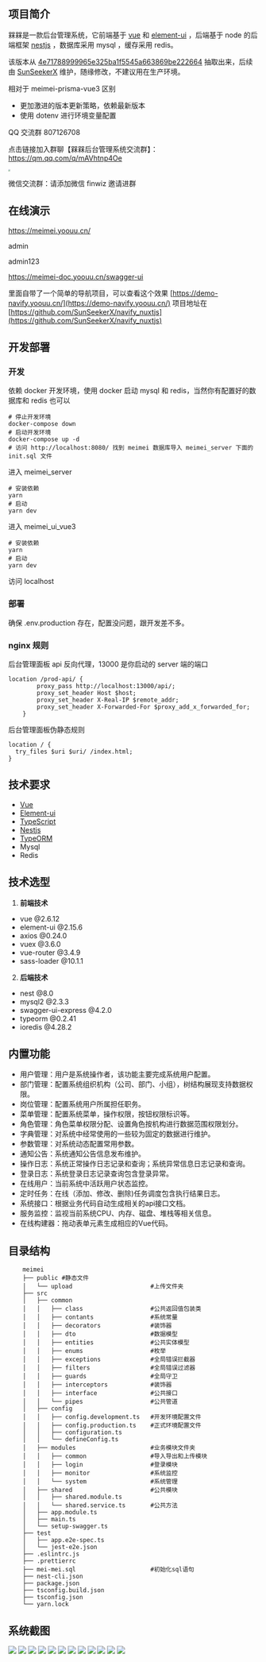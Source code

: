 ## 项目简介
槑槑是一款后台管理系统，它前端基于 [vue](https://cn.vuejs.org/) 和 [element-ui](https://element.eleme.cn/#/zh-CN) ，后端基于 node 的后端框架 [nestjs](https://docs.nestjs.cn/8/) ，数据库采用 mysql ，缓存采用 redis。

该版本从 [4e71788999965e325ba1f5545a663869be222664](https://github.com/87789771/meimei-nestjs-admin/commit/4e71788999965e325ba1f5545a663869be222664) 抽取出来，后续由 [SunSeekerX](https://github.com/SunSeekerX) 维护，随缘修改，不建议用在生产环境。

相对于 meimei-prisma-vue3 区别

- 更加激进的版本更新策略，依赖最新版本
- 使用 dotenv 进行环境变量配置

QQ 交流群 807126708

点击链接加入群聊【槑槑后台管理系统交流群】：https://qm.qq.com/q/mAVhtnp4Oe

<img src="./qrcode_1731082953335.jpg" style="zoom:25%;" />

微信交流群：请添加微信 finwiz 邀请进群

## 在线演示

https://meimei.yoouu.cn/

admin

admin123

https://meimei-doc.yoouu.cn/swagger-ui



里面自带了一个简单的导航项目，可以查看这个效果 [https://demo-navify.yoouu.cn/](https://demo-navify.yoouu.cn/) 项目地址在 [https://github.com/SunSeekerX/navify_nuxtjs](https://github.com/SunSeekerX/navify_nuxtjs)

## 开发部署

### 开发

依赖 docker 开发环境，使用 docker 启动 mysql 和 redis，当然你有配置好的数据库和 redis 也可以

```shell
# 停止开发环境
docker-compose down
# 启动开发环境
docker-compose up -d
# 访问 http://localhost:8080/ 找到 meimei 数据库导入 meimei_server 下面的 init.sql 文件
```

进入 meimei_server

```shell
# 安装依赖
yarn
# 启动 
yarn dev
```

进入 meimei_ui_vue3

```shell
# 安装依赖
yarn
# 启动 
yarn dev
```

访问 localhost

### 部署

确保 .env.production 存在，配置没问题，跟开发差不多。

### nginx 规则

后台管理面板 api 反向代理，13000 是你启动的 server 端的端口

```nginx
location /prod-api/ {
        proxy_pass http://localhost:13000/api/;
        proxy_set_header Host $host;
        proxy_set_header X-Real-IP $remote_addr;
        proxy_set_header X-Forwarded-For $proxy_add_x_forwarded_for;
    }
```

后台管理面板伪静态规则

```nginx
location / {
  try_files $uri $uri/ /index.html;
}
```


## 技术要求
  - [Vue](https://cn.vuejs.org/)
  - [Element-ui](https://element.eleme.cn/#/zh-CN)
  - [TypeScript](https://www.tslang.cn/index.html)
  - [Nestjs](https://docs.nestjs.cn/8/)
  - [TypeORM](https://typeorm.biunav.com/)
  - Mysql
  - Redis

## 技术选型
  1. **前端技术**
   - vue @2.6.12
   - element-ui @2.15.6
   - axios @0.24.0
   - vuex @3.6.0
   - vue-router @3.4.9
   - sass-loader @10.1.1

  2. **后端技术**
   - nest @8.0
   - mysql2 @2.3.3
   - swagger-ui-express @4.2.0
   - typeorm @0.2.41
   - ioredis @4.28.2

## 内置功能
- 用户管理：用户是系统操作者，该功能主要完成系统用户配置。
- 部门管理：配置系统组织机构（公司、部门、小组），树结构展现支持数据权限。
- 岗位管理：配置系统用户所属担任职务。
- 菜单管理：配置系统菜单，操作权限，按钮权限标识等。
- 角色管理：角色菜单权限分配、设置角色按机构进行数据范围权限划分。
- 字典管理：对系统中经常使用的一些较为固定的数据进行维护。
- 参数管理：对系统动态配置常用参数。
- 通知公告：系统通知公告信息发布维护。
- 操作日志：系统正常操作日志记录和查询；系统异常信息日志记录和查询。
- 登录日志：系统登录日志记录查询包含登录异常。
- 在线用户：当前系统中活跃用户状态监控。
- 定时任务：在线（添加、修改、删除)任务调度包含执行结果日志。
- 系统接口：根据业务代码自动生成相关的api接口文档。
- 服务监控：监视当前系统CPU、内存、磁盘、堆栈等相关信息。
- 在线构建器：拖动表单元素生成相应的Vue代码。


## 目录结构

```
    meimei
    ├── public #静态文件
    │   └── upload                      #上传文件夹
    ├── src
    │   ├── common                      
    │   │   ├── class                   #公共返回值包装类
    │   │   ├── contants                #系统常量
    │   │   ├── decorators              #装饰器
    │   │   ├── dto                     #数据模型
    │   │   ├── entities                #公共实体模型
    │   │   ├── enums                   #枚举
    │   │   ├── exceptions              #全局错误拦截器
    │   │   ├── filters                 #全局错误过滤器
    │   │   ├── guards                  #全局守卫
    │   │   ├── interceptors            #装饰器
    │   │   ├── interface               #公共接口
    │   │   └── pipes                   #公共管道
    │   ├── config
    │   │   ├── config.development.ts   #开发环境配置文件
    │   │   ├── config.production.ts    #正式环境配置文件
    │   │   ├── configuration.ts      
    │   │   └── defineConfig.ts
    │   ├── modules                     #业务模块文件夹
    │   │   ├── common                  #导入导出和上传模块
    │   │   ├── login                   #登录模块
    │   │   ├── monitor                 #系统监控
    │   │   └── system                  #系统管理
    │   ├── shared                      #公共模块
    │   │   ├── shared.module.ts
    │   │   └── shared.service.ts       #公共方法
    │   ├── app.module.ts
    │   ├── main.ts
    │   └── setup-swagger.ts
    ├── test
    │   ├── app.e2e-spec.ts
    │   └── jest-e2e.json
    ├── .eslintrc.js
    ├── .prettierrc
    ├── mei-mei.sql                     #初始化sql语句
    ├── nest-cli.json
    ├── package.json
    ├── tsconfig.build.json
    ├── tsconfig.json
    └── yarn.lock
```

## 系统截图
 ![](http://203.25.211.232:888/meimei-prod/github/1.jpg)
 ![](http://203.25.211.232:888/meimei-prod/github/2.jpg)
 ![](http://203.25.211.232:888/meimei-prod/github/3.jpg)
 ![](http://203.25.211.232:888/meimei-prod/github/4.jpg)
 ![](http://203.25.211.232:888/meimei-prod/github/5.jpg)
 ![](http://203.25.211.232:888/meimei-prod/github/6.jpg)
 ![](http://203.25.211.232:888/meimei-prod/github/7.jpg)
 ![](http://203.25.211.232:888/meimei-prod/github/8.jpg)
 ![](http://203.25.211.232:888/meimei-prod/github/9.jpg)
 ![](http://203.25.211.232:888/meimei-prod/github/10.jpg)
 ![](http://203.25.211.232:888/meimei-prod/github/11.jpg)
 ![](http://203.25.211.232:888/meimei-prod/github/12.jpg)